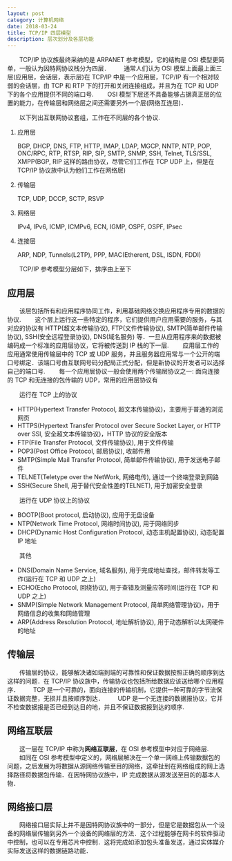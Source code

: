 ```yaml
---
layout: post
category: 计算机网络
date: 2018-03-24
title: TCP/IP 四层模型
description: 层次划分及各层功能
---
```


　　TCP/IP 协议族最终采纳的是 ARPANET 参考模型，它的结构是 OSI 模型更简单，一般认为因特网协议栈分为四层．
　　通常人们认为 OSI 模型上面最上面三层(应用层，会话层，表示层)在 TCP/IP 中是一个应用层，TCP/IP 有一个相对较弱的会话层，由 TCP 和 RTP 下的打开和关闭连接组成，并且为在 TCP 和 UDP 下的各个应用提供不同的端口号.
　　OSI 模型下层还不具备能够占据真正层的位置的能力，在传输层和网络层之间还需要另外一个层(网络互连层)．

　　以下列出互联网协议套组，工作在不同层的各个协议.

1. 应用层

    BGP, DHCP, DNS, FTP, HTTP, IMAP, LDAP, MGCP, NNTP, NTP, POP, ONC/RPC, RTP, RTSP, RIP, SIP, SMTP, SNMP, SSH, Telnet, TLS/SSL, XMPP(BGP, RIP 这样的路由协议，尽管它们工作在 TCP UDP 上，但是在 TCP/IP 协议族中认为他们工作在网络层)
2. 传输层

    TCP, UDP, DCCP, SCTP, RSVP
3. 网络层

    IPv4, IPv6, ICMP, ICMPv6, ECN, IGMP, OSPF, OSPF, IPsec
4. 连接层

    ARP, NDP, Tunnels(L2TP), PPP, MAC(Etherent, DSL, ISDN, FDDI)

　　TCP/IP 参考模型分层如下，排序由上至下

## 应用层

　　该层包括所有和应用程序协同工作，利用基础网络交换应用程序专用的数据的协议.
　　这个层上运行这一些特定的程序，它们提供用户应用需要的服务，与其对应的协议有 HTTP(超文本传输协议), FTP(文件传输协议), SMTP(简单邮件传输协议), SSH(安全远程登录协议), DNS(域名服务) 等．一旦从应用程序来的数据被编码成一个标准的应用层协议，它将被传送到 IP 栈的下一层.
　　应用层工作的应用通常使用传输层中的 TCP 或 UDP 服务，并且服务器应用常与一个公开的端口号绑定．该端口号由互联网号码分配局正式分配，但是新协议的开发者可以选择自己的端口号.
　　每一个应用层协议一般会使用两个传输层协议之一: 面向连接的 TCP 和无连接的包传输的 UDP，常用的应用层协议有

　　运行在 TCP 上的协议

* HTTP(Hypertext Transfer Protocol, 超文本传输协议)，主要用于普通的浏览网页
* HTTPS(Hypertext Transfer Protocol over Secure Socket Layer, or HTTP over SSl, 安全超文本传输协议)，HTTP 协议的安全版本
* FTP(File Transfer Protocol, 文件传输协议), 用于文件传输
* POP3(Post Office Protocol, 邮局协议), 收邮件用
* SMTP(Simple Mail Transfer Protocol, 简单邮件传输协议), 用于发送电子邮件
* TELNET(Teletype over the NetWork, 网络电传), 通过一个终端登录到网路
* SSH(Secure Shell, 用于替代安全性差的TELNET), 用于加密安全登录

　　运行在 UDP 协议上的协议

* BOOTP(Boot protocol, 启动协议), 应用于无盘设备
* NTP(Network Time Protocol, 网络时间协议), 用于网络同步
* DHCP(Dynamic Host Configuration Protocol, 动态主机配置协议), 动态配置 IP 地址

　　其他

* DNS(Domain Name Service, 域名服务), 用于完成地址查找，邮件转发等工作(运行在 TCP 和 UDP 之上)
* ECHO(Echo Protocol, 回绕协议), 用于查错及测量应答时间(运行在 TCP 和 UDP 之上)
* SNMP(Simple Network Management Protocol, 简单网络管理协议)，用于网络信息的收集和网络管理
* ARP(Address Resolution Protocol, 地址解析协议), 用于动态解析以太网硬件的地址

## 传输层

　　传输层的协议，能够解决诸如端到端的可靠性和保证数据按照正确的顺序到达这样的问题．在 TCP/IP 协议族中，传输协议也包括所给数据应该送给哪个应用程序．
　　TCP 是一个可靠的，面向连接的传输机制，它提供一种可靠的字节流保证数据完整，无损并且按顺序到达．
　　UDP 是一个无连接的数据报协议，它并不检查数据报是否已经到达目的地，并且不保证数据报到达的顺序.

## 网络互联层

　　这一层在 TCP/IP 中称为**网络互联层**，在 OSI 参考模型中对应于网络层.
　　如同在 OSI 参考模型中定义的，网络层解决在一个单一网络上传输数据包的问题，之后发展为将数据从源网络传输至目的网络，这牵扯到在网络组成的网上选择路径将数据包传输．在因特网协议族中，IP 完成数据从源发送至目的的基本人物．

## 网络接口层

　　网络接口层实际上并不是因特网协议族中的一部分，但是它是数据包从一个设备的网络层传输到另外一个设备的网络层的方法．这个过程能够在网卡的软件驱动中控制，也可以在专用芯片中控制．这将完成如添加包头准备发送，通过实体媒介实际发送这样的数据链路功能．
　　